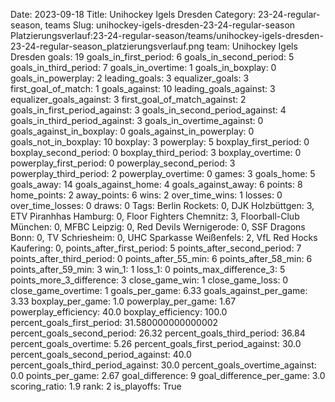 Date: 2023-09-18
Title: Unihockey Igels Dresden
Category: 23-24-regular-season, teams
Slug: unihockey-igels-dresden-23-24-regular-season
Platzierungsverlauf:23-24-regular-season/teams/unihockey-igels-dresden-23-24-regular-season_platzierungsverlauf.png
team: Unihockey Igels Dresden
goals: 19
goals_in_first_period: 6
goals_in_second_period: 5
goals_in_third_period: 7
goals_in_overtime: 1
goals_in_boxplay: 0
goals_in_powerplay: 2
leading_goals: 3
equalizer_goals: 3
first_goal_of_match: 1
goals_against: 10
leading_goals_against: 3
equalizer_goals_against: 3
first_goal_of_match_against: 2
goals_in_first_period_against: 3
goals_in_second_period_against: 4
goals_in_third_period_against: 3
goals_in_overtime_against: 0
goals_against_in_boxplay: 0
goals_against_in_powerplay: 0
goals_not_in_boxplay: 10
boxplay: 3
powerplay: 5
boxplay_first_period: 0
boxplay_second_period: 0
boxplay_third_period: 3
boxplay_overtime: 0
powerplay_first_period: 0
powerplay_second_period: 3
powerplay_third_period: 2
powerplay_overtime: 0
games: 3
goals_home: 5
goals_away: 14
goals_against_home: 4
goals_against_away: 6
points: 8
home_points: 2
away_points: 6
wins: 2
over_time_wins: 1
losses: 0
over_time_losses: 0
draws: 0
Tags:  Berlin Rockets: 0,  DJK Holzbüttgen: 3,  ETV Piranhhas Hamburg: 0,  Floor Fighters Chemnitz: 3,  Floorball-Club München: 0,  MFBC Leipzig: 0,  Red Devils Wernigerode: 0,  SSF Dragons Bonn: 0,  TV Schriesheim: 0,  UHC Sparkasse Weißenfels: 2,  VfL Red Hocks Kaufering: 0,
points_after_first_period: 5
points_after_second_period: 7
points_after_third_period: 0
points_after_55_min: 6
points_after_58_min: 6
points_after_59_min: 3
win_1: 1
loss_1: 0
points_max_difference_3: 5
points_more_3_difference: 3
close_game_win: 1
close_game_loss: 0
close_game_overtime: 1
goals_per_game: 6.33
goals_against_per_game: 3.33
boxplay_per_game: 1.0
powerplay_per_game: 1.67
powerplay_efficiency: 40.0
boxplay_efficiency: 100.0
percent_goals_first_period: 31.580000000000002
percent_goals_second_period: 26.32
percent_goals_third_period: 36.84
percent_goals_overtime: 5.26
percent_goals_first_period_against: 30.0
percent_goals_second_period_against: 40.0
percent_goals_third_period_against: 30.0
percent_goals_overtime_against: 0.0
points_per_game: 2.67
goal_difference: 9
goal_difference_per_game: 3.0
scoring_ratio: 1.9
rank: 2
is_playoffs: True
